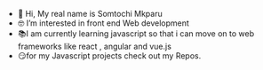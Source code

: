 - 👋 Hi, My real name is Somtochi Mkparu
- 🤓 I’m interested in front end Web development
- 📚I am currently learning javascript so that i can  move on to web frameworks like react , angular and vue.js
- 😏for my Javascript projects check out my Repos.


<!---
wildcatmidnight883/wildcatmidnight883 is a ✨ special ✨ repository because its `README.md` (this file) appears on your GitHub profile.
You can click the Preview link to take a look at your changes.
--->
